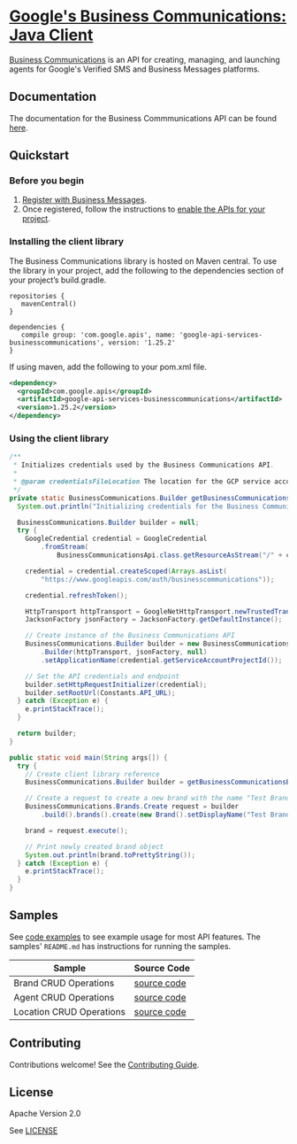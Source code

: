 # [Google's Business Communications: Java Client](https://github.com/google-business-communications/java-businesscommunications)

[Business Communications](https://developers.google.com/business-communications/business-messages/reference/business-communications/rest) is an API for creating, managing, and launching agents for Google's Verified SMS and Business Messages platforms.

## Documentation

The documentation for the Business Commmunications API can be found [here](https://developers.google.com/business-communications/business-messages/reference/business-communications/rest).

## Quickstart

### Before you begin

1.  [Register with Business Messages](https://developers.google.com/business-communications/business-messages/guides/set-up/register).
1.  Once registered, follow the instructions to [enable the APIs for your project](https://developers.google.com/business-communications/business-messages/guides/set-up/register#enable-api).

### Installing the client library

The Business Communications library is hosted on Maven central.
To use the library in your project, add the following to the dependencies section of your
project’s build.gradle.

```
repositories {
   mavenCentral()
}

dependencies {
   compile group: 'com.google.apis', name: 'google-api-services-businesscommunications', version: '1.25.2'
}
```

If using maven, add the following to your pom.xml file.

```xml
<dependency>
  <groupId>com.google.apis</groupId>
  <artifactId>google-api-services-businesscommunications</artifactId>
  <version>1.25.2</version>
</dependency>
```

### Using the client library

```java
/**
 * Initializes credentials used by the Business Communications API.
 *
 * @param credentialsFileLocation The location for the GCP service account key file.
 */
private static BusinessCommunications.Builder getBusinessCommunicationsBuilder(String credentialsFileLocation) {
  System.out.println("Initializing credentials for the Business Communications API.");

  BusinessCommunications.Builder builder = null;
  try {
    GoogleCredential credential = GoogleCredential
        .fromStream(
            BusinessCommunicationsApi.class.getResourceAsStream("/" + credentialsFileLocation));

    credential = credential.createScoped(Arrays.asList(
        "https://www.googleapis.com/auth/businesscommunications"));

    credential.refreshToken();

    HttpTransport httpTransport = GoogleNetHttpTransport.newTrustedTransport();
    JacksonFactory jsonFactory = JacksonFactory.getDefaultInstance();

    // Create instance of the Business Communications API
    BusinessCommunications.Builder builder = new BusinessCommunications
        .Builder(httpTransport, jsonFactory, null)
        .setApplicationName(credential.getServiceAccountProjectId());

    // Set the API credentials and endpoint
    builder.setHttpRequestInitializer(credential);
    builder.setRootUrl(Constants.API_URL);
  } catch (Exception e) {
    e.printStackTrace();
  }

  return builder;
}

public static void main(String args[]) {
  try {
    // Create client library reference
    BusinessCommunications.Builder builder = getBusinessCommunicationsBuilder('your-service-account-key-file-location');

  	// Create a request to create a new brand with the name "Test Brand"
    BusinessCommunications.Brands.Create request = builder
        .build().brands().create(new Brand().setDisplayName("Test Brand"));

    brand = request.execute();

    // Print newly created brand object
    System.out.println(brand.toPrettyString());
  } catch (Exception e) {
    e.printStackTrace();
  }
}
```

## Samples

See [code examples](https://github.com/google-business-communications/bc-bm-java-command-line-examples) to see example
usage for most API features. The samples' `README.md` has instructions for running the samples.

| Sample                      | Source Code                       |
| --------------------------- | --------------------------------- |
| Brand CRUD Operations | [source code](https://github.com/google-business-communications/bc-bm-java-command-line-examples/blob/master/src/main/java/com/google/businesscommunications/businessmessages/samples/BrandSample.java) |
| Agent CRUD Operations | [source code](https://github.com/google-business-communications/bc-bm-java-command-line-examples/blob/master/src/main/java/com/google/businesscommunications/businessmessages/samples/AgentSample.java) |
| Location CRUD Operations | [source code](https://github.com/google-business-communications/bc-bm-java-command-line-examples/blob/master/src/main/java/com/google/businesscommunications/businessmessages/samples/LocationSample.java) |

## Contributing

Contributions welcome! See the [Contributing Guide](https://github.com/google-business-communications/java-businesscommunications/CONTRIBUTING.md).

## License

Apache Version 2.0

See [LICENSE](https://github.com/google-business-communications/java-businesscommunications/LICENSE)
